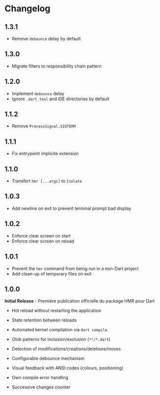 # Changelog

## 1.3.1
- Remove `debounce` delay by default

## 1.3.0
- Migrate filters to responsibility chain pattern

## 1.2.0
- Implement `debounce` delay
- Ignore `.dart_tool` and IDE directories by default

## 1.1.2
- Remove `ProcessSignal.SIGTERM`

## 1.1.1
- Fix entrypoint implicite extension

## 1.1.0
- Transfert `hmr [...args]` to `Isolate`

## 1.0.3
- Add newline on exit to prevent terminal prompt bad display

## 1.0.2
- Enforce clear screen on start
- Enforce clear screen on reload

## 1.0.1
- Prevent the `hmr` command from being run in a non-Dart project
- Add clean-up of temporary files on exit

## 1.0.0

**Initial Release** - Première publication officielle du package HMR pour Dart

- Hot reload without restarting the application
- State retention between reloads
- Automated kernel compilation via `dart compile`.

- Glob patterns for inclusion/exclusion (`**/*.dart`)
- Detection of modifications/creations/deletions/moves
- Configurable debounce mechanism

- Visual feedback with ANSI codes (colours, positioning)
- Own compile error handling
- Successive changes counter
